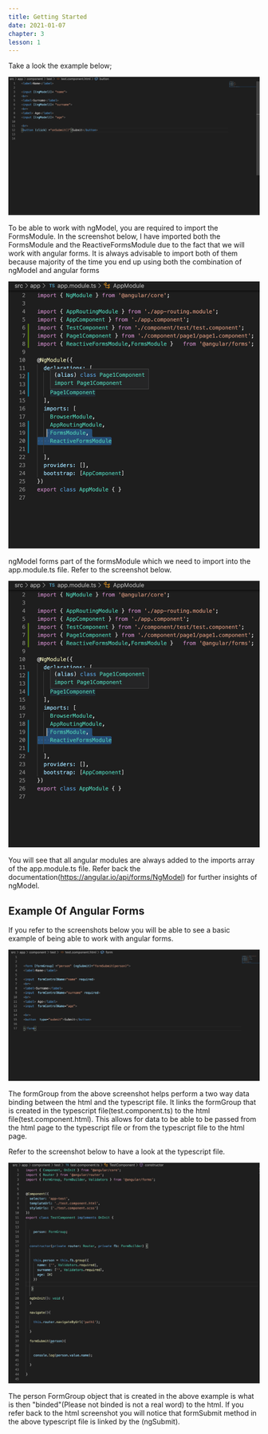 ```yaml
---
title: Getting Started
date: 2021-01-07
chapter: 3
lesson: 1
---
```


Take a look the example below;

![angular-forms](images/forms/angular-forms.png)

To be able to work with ngModel, you are required to import the FormsModule. In the screenshot below, I have imported both the FormsModule and the ReactiveFormsModule due to the fact that we will work with angular forms. It is always advisable to import both of them because majority of the time you end up using both the combination of ngModel and angular forms 

![angular-forms-2](images/forms/angular-forms-2.png)

ngModel forms part of the formsModule which we need to import into the app.module.ts file. Refer to the screenshot below. 

![angular-forms-2](images/forms/angular-forms-2-1621435190563.png)

You will see that all angular modules are always added to the imports array of the app.module.ts file. Refer back the documentation(https://angular.io/api/forms/NgModel) for further insights of ngModel.

## Example Of Angular Forms

If you refer to the screenshots below you will be able to see a basic example of being able to work with angular forms. 

![angular-forms-3](images/forms/angular-forms-3.png)

The formGroup from the above screenshot helps perform a two way data binding between the html and the typescript file. It links the formGroup that is created in the typescript file(test.component.ts) to the html file(test.component.html). This allows for data to be able to be passed from the html page to the typescript file or from the typescript file to the html page.

Refer to the screenshot below to have a look at the typescript file.

![angular-forms-4](images/forms/angular-forms-4.png)

The person FormGroup object that is created in the above example is what is then "binded"(Please not binded is not a real word) to the html. If you refer back to the html screenshot you will notice that formSubmit method in the above typescript file is linked by the (ngSubmit). 